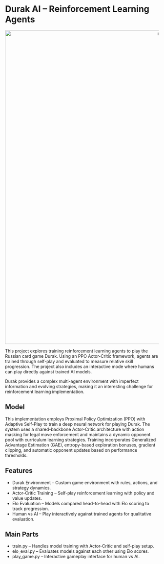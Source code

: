 # Durak AI – Reinforcement Learning Agents
<p align="center">
<img width="1024" height="1024" alt="image" src="https://github.com/user-attachments/assets/c6a9a21b-d118-453e-822b-fe9dc95ad6fb" />
</p>


This project explores training reinforcement learning agents to play the Russian card game Durak. Using an PPO Actor-Critic framework, agents are trained through self-play and evaluated to measure relative skill progression. The project also includes an interactive mode where humans can play directly against trained AI models.

Durak provides a complex multi-agent environment with imperfect information and evolving strategies, making it an interesting challenge for reinforcement learning implementation.

## Model
This implementation employs Proximal Policy Optimization (PPO) with Adaptive Self-Play to train a deep neural network for playing Durak. The system uses a shared-backbone Actor-Critic architecture with action masking for legal move enforcement and maintains a dynamic opponent pool with curriculum learning strategies. Training incorporates Generalized Advantage Estimation (GAE), entropy-based exploration bonuses, gradient clipping, and automatic opponent updates based on performance thresholds. 

## Features
* Durak Environment – Custom game environment with rules, actions, and strategy dynamics.
* Actor-Critic Training – Self-play reinforcement learning with policy and value updates.
* Elo Evaluation – Models compared head-to-head with Elo scoring to track progression.
* Human vs AI – Play interactively against trained agents for qualitative evaluation.

## Main Parts
* train.py – Handles model training with Actor-Critic and self-play setup.
* elo_eval.py – Evaluates models against each other using Elo scores.
* play_game.py – Interactive gameplay interface for human vs AI.

